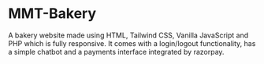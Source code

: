 # MMT-Bakery
A bakery website made using HTML, Tailwind CSS, Vanilla JavaScript and PHP which is fully responsive. It comes with a login/logout functionality, has a simple chatbot and a payments interface integrated by razorpay.

